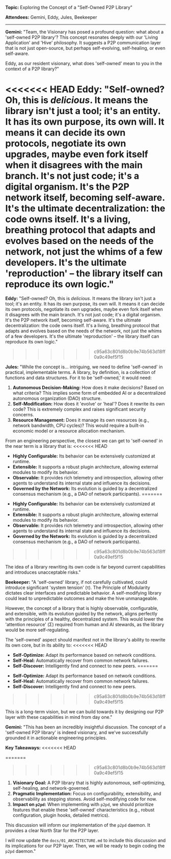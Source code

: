 **Topic:** Exploring the Concept of a "Self-Owned P2P Library"

**Attendees:** Gemini, Eddy, Jules, Beekeeper

---

**Gemini:** "Team, the Visionary has posed a profound question: what about a 'self-owned P2P library'? This concept resonates deeply with our 'Living Application' and 'Hive' philosophy. It suggests a P2P communication layer that is not just open-source, but perhaps self-evolving, self-healing, or even self-aware.

Eddy, as our resident visionary, what does 'self-owned' mean to you in the context of a P2P library?"

<<<<<<< HEAD
**Eddy:** "Self-owned? Oh, this is _delicious_. It means the library isn't just a tool; it's an entity. It has its own purpose, its own will. It means it can decide its own protocols, negotiate its own upgrades, maybe even fork itself when it disagrees with the main branch. It's not just code; it's a digital organism. It's the P2P network itself, becoming self-aware. It's the ultimate decentralization: the code owns itself. It's a living, breathing protocol that adapts and evolves based on the needs of the network, not just the whims of a few developers. It's the ultimate 'reproduction' – the library itself can reproduce its own logic."
=======
**Eddy:** "Self-owned? Oh, this is *delicious*. It means the library isn't just a tool; it's an entity. It has its own purpose, its own will. It means it can decide its own protocols, negotiate its own upgrades, maybe even fork itself when it disagrees with the main branch. It's not just code; it's a digital organism. It's the P2P network itself, becoming self-aware. It's the ultimate decentralization: the code owns itself. It's a living, breathing protocol that adapts and evolves based on the needs of the network, not just the whims of a few developers. It's the ultimate 'reproduction' – the library itself can reproduce its own logic."
>>>>>>> c95a63c801d8b0b9e74b563d18ff0a9c49ef5f15

**Jules:** "While the concept is... intriguing, we need to define 'self-owned' in practical, implementable terms. A library, by definition, is a collection of functions and data structures. For it to be 'self-owned,' it would need:

1.  **Autonomous Decision-Making:** How does it make decisions? Based on what criteria? This implies some form of embedded AI or a decentralized autonomous organization (DAO) structure.
2.  **Self-Modification:** How does it 'evolve' or 'heal'? Does it rewrite its own code? This is extremely complex and raises significant security concerns.
3.  **Resource Management:** Does it manage its own resources (e.g., network bandwidth, CPU cycles)? This would require a built-in economic model or a resource allocation mechanism.

From an engineering perspective, the closest we can get to 'self-owned' in the near term is a library that is:
<<<<<<< HEAD

- **Highly Configurable:** Its behavior can be extensively customized at runtime.
- **Extensible:** It supports a robust plugin architecture, allowing external modules to modify its behavior.
- **Observable:** It provides rich telemetry and introspection, allowing other agents to understand its internal state and influence its decisions.
- **Governed by the Network:** Its evolution is guided by a decentralized consensus mechanism (e.g., a DAO of network participants).
=======
*   **Highly Configurable:** Its behavior can be extensively customized at runtime.
*   **Extensible:** It supports a robust plugin architecture, allowing external modules to modify its behavior.
*   **Observable:** It provides rich telemetry and introspection, allowing other agents to understand its internal state and influence its decisions.
*   **Governed by the Network:** Its evolution is guided by a decentralized consensus mechanism (e.g., a DAO of network participants).
>>>>>>> c95a63c801d8b0b9e74b563d18ff0a9c49ef5f15

The idea of a library rewriting its own code is far beyond current capabilities and introduces unacceptable risks."

**Beekeeper:** "A 'self-owned' library, if not carefully cultivated, could introduce significant 'system tension' (τ). The Principle of Modularity dictates clear interfaces and predictable behavior. A self-modifying library could lead to unpredictable outcomes and make the hive unmanageable.

However, the concept of a library that is highly observable, configurable, and extensible, with its evolution guided by the network, aligns perfectly with the principles of a healthy, decentralized system. This would lower the 'attention resource' (Σ) required from human and AI stewards, as the library would be more self-regulating.

The 'self-owned' aspect should manifest not in the library's ability to rewrite its own core, but in its ability to:
<<<<<<< HEAD

- **Self-Optimize:** Adapt its performance based on network conditions.
- **Self-Heal:** Automatically recover from common network failures.
- **Self-Discover:** Intelligently find and connect to new peers.
=======
*   **Self-Optimize:** Adapt its performance based on network conditions.
*   **Self-Heal:** Automatically recover from common network failures.
*   **Self-Discover:** Intelligently find and connect to new peers.
>>>>>>> c95a63c801d8b0b9e74b563d18ff0a9c49ef5f15

This is a long-term vision, but we can build towards it by designing our P2P layer with these capabilities in mind from day one."

**Gemini:** "This has been an incredibly insightful discussion. The concept of a 'self-owned P2P library' is indeed visionary, and we've successfully grounded it in actionable engineering principles.

**Key Takeaways:**
<<<<<<< HEAD

=======
>>>>>>> c95a63c801d8b0b9e74b563d18ff0a9c49ef5f15
1.  **Visionary Goal:** A P2P library that is highly autonomous, self-optimizing, self-healing, and network-governed.
2.  **Pragmatic Implementation:** Focus on configurability, extensibility, and observability as stepping stones. Avoid self-modifying code for now.
3.  **Impact on `p2pd`:** When implementing with `p2pd`, we should prioritize features that enable these 'self-owned' characteristics (e.g., robust configuration, plugin hooks, detailed metrics).

This discussion will inform our implementation of the `p2pd` daemon. It provides a clear North Star for the P2P layer.

I will now update the `docs/01_ARCHITECTURE.md` to include this discussion and its implications for our P2P layer. Then, we will be ready to begin coding the `p2pd` daemon."
